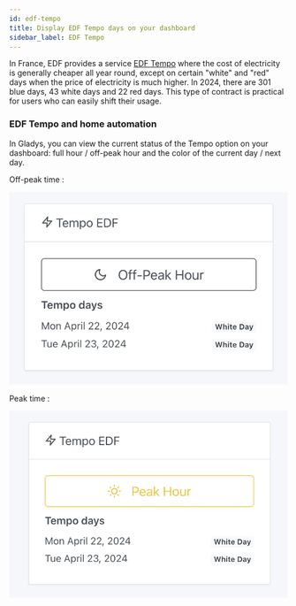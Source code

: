```yaml
---
id: edf-tempo
title: Display EDF Tempo days on your dashboard
sidebar_label: EDF Tempo
---
```


In France, EDF provides a service [EDF Tempo](https://particulier.edf.fr/fr/accueil/gestion-contrat/options/tempo.html) where the cost of electricity is generally cheaper all year round, except on certain "white" and "red" days when the price of electricity is much higher.
In 2024, there are 301 blue days, 43 white days and 22 red days.
This type of contract is practical for users who can easily shift their usage.

### EDF Tempo and home automation

In Gladys, you can view the current status of the Tempo option on your dashboard: full hour / off-peak hour and the color of the current day / next day.

Off-peak time :

![Off-peak time](../../static/img/docs/en/dashboard/edf-tempo/off-peak-time.png)

Peak time :

![Peak time](../../static/img/docs/en/dashboard/edf-tempo/peak-time.png)
